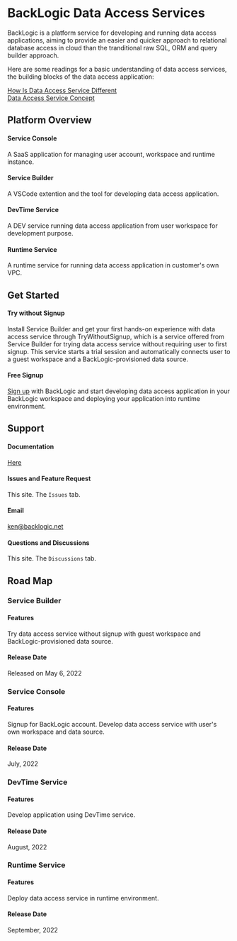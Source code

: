 # BackLogic Data Access Services

BackLogic is a platform service for developing and running data access applications, aiming to provide an easier and quicker approach to relational database access in cloud than the tranditional raw SQL, ORM and query builder approach.

Here are some readings for a basic understanding of data access services, the building blocks of the data access application:

[How Is Data Access Service Different](https://www.backlogic.net)  
[Data Access Service Concept](https://github.com/bklogic/backlogic-data-access-services/wiki/Data-Access-Service-Concepts)

## Platform Overview

#### Service Console

A SaaS application for managing user account, workspace and runtime instance.

#### Service Builder

A VSCode extention and the tool for developing data access application.

#### DevTime Service

A DEV service running data access application from user workspace for development purpose.

#### Runtime Service

A runtime service for running data access application in customer's own VPC.

## Get Started

#### Try without Signup

Install Service Builder and get your first hands-on experience with data access service through TryWithoutSignup, which is a service offered from Service Builder for trying data access service without requiring user to first signup. This service starts a trial session and automatically connects user to a guest workspace and a BackLogic-provisioned data source.

#### Free Signup

[Sign up](https://console.backlogic.net) with BackLogic and start developing data access application in your BackLogic workspace and deploying your application into runtime environment.

## Support

#### Documentation

[Here](https://github.com/bklogic/backlogic-data-access-services/wiki)

#### Issues and Feature Request

This site.  The `Issues` tab.

#### Email

ken@backlogic.net

#### Questions and Discussions

This site. The `Discussions` tab.

## Road Map

### Service Builder

#### Features

Try data access service without signup with guest workspace and BackLogic-provisioned data source.

#### Release Date

Released on May 6, 2022

### Service Console

#### Features

Signup for BackLogic account.
Develop data access service with user's own workspace and data source.

#### Release Date

July, 2022

### DevTime Service

#### Features

Develop application using DevTime service.

#### Release Date

August, 2022

### Runtime Service

#### Features

Deploy data access service in runtime environment.

#### Release Date

September, 2022
